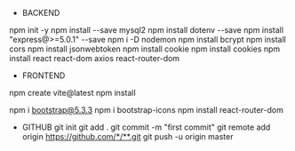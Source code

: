 - BACKEND

npm init -y
npm install --save mysql2
npm install dotenv --save
npm install "express@>=5.0.1" --save
npm i -D nodemon
npm install bcrypt
npm install cors
npm install jsonwebtoken
npm install cookie
npm install cookies
npm install react react-dom axios react-router-dom

- FRONTEND

npm create vite@latest
npm install

npm i bootstrap@5.3.3
npm i bootstrap-icons
npm install react-router-dom


- GITHUB
git init
git add .
git commit -m "first commit"
git remote add origin https://github.com/*/**.git
git push -u origin master



